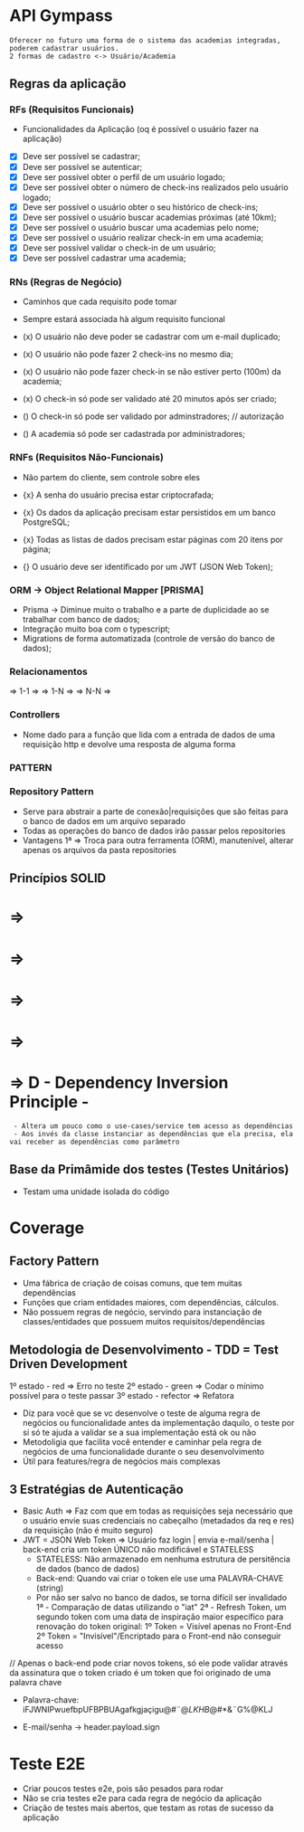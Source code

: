 # API Gympass

####
    Oferecer no futuro uma forma de o sistema das academias integradas, poderem cadastrar usuários.
    2 formas de cadastro <-> Usuário/Academia
####

## Regras da aplicação

### RFs (Requisitos Funcionais)

- Funcionalidades da Aplicação (oq é possível o usuário fazer na aplicação)

- [x] Deve ser possível se cadastrar;
- [x] Deve ser possível se autenticar;
- [x] Deve ser possível obter o perfil de um usuário logado;
- [x] Deve ser possível obter o número de check-ins realizados pelo usuário logado;
- [x] Deve ser possível o usuário obter o seu histórico de check-ins;
- [x] Deve ser possível o usuário buscar academias próximas (até 10km);
- [x] Deve ser possível o usuário buscar uma academias pelo nome;
- [x] Deve ser possível o usuário realizar check-in em uma academia;
- [x] Deve ser possível validar o check-in de um usuário;
- [x] Deve ser possível cadastrar uma academia;

### RNs (Regras de Negócio)

- Caminhos que cada requisito pode tomar
- Sempre estará associada hà algum requisito funcional

- (x) O usuário não deve poder se cadastrar com um e-mail duplicado;
- (x) O usuário não pode fazer 2 check-ins no mesmo dia;
- (x) O usuário não pode fazer check-in se não estiver perto (100m) da academia;
- (x) O check-in só pode ser validado até 20 minutos após ser criado;
- () O check-in só pode ser validado por adminstradores; // autorização
- () A academia só pode ser cadastrada por administradores;

### RNFs (Requisitos Não-Funcionais)

- Não partem do cliente, sem controle sobre eles

- {x} A senha do usuário precisa estar criptocrafada;
- {x} Os dados da aplicação precisam estar persistidos em um banco PostgreSQL;
- {x} Todas as listas de dados precisam estar páginas com 20 itens por página;
- {} O usuário deve ser identificado por um JWT (JSON Web Token);

### ORM -> Object Relational Mapper [PRISMA]

- Prisma -> Diminue muito o trabalho e a parte de duplicidade ao se trabalhar com banco de dados;
- Integração muito boa com o typescript;
- Migrations de forma automatizada (controle de versão do banco de dados);

### Relacionamentos

=> 1-1 =>
=> 1-N =>
=> N-N =>

### Controllers

<!-- app.post('/users', controller) -->

- Nome dado para a função que lida com a entrada de dados de uma requisição http e devolve uma resposta de alguma forma

### PATTERN

### Repository Pattern

- Serve para abstrair a parte de conexão|requisições que são feitas para o banco de dados em  um arquivo separado
- Todas as operações do banco de dados irão passar pelos repositories
- Vantagens
  1ª => Troca para outra ferramenta (ORM), manutenível, alterar apenas os arquivos da pasta repositories

## Princípios SOLID

# =>
# =>
# =>
# =>
# => D - Dependency Inversion Principle -
     - Altera um pouco como o use-cases/service tem acesso as dependências
     - Aos invés da classe instanciar as dependências que ela precisa, ela vai receber as dependências como parâmetro

## Base da Primâmide dos testes (Testes Unitários)

- Testam uma unidade isolada do código

# Coverage

## Factory Pattern

- Uma fábrica de criação de coisas comuns, que tem muitas dependências
- Funções que criam entidades maiores, com dependências, cálculos.
- Não possuem regras de negócio, servindo para instanciação de classes/entidades que possuem muitos requisitos/dependências

## Metodologia de Desenvolvimento - TDD = Test Driven Development

1º estado - red => Erro no teste
2º estado - green => Codar o mínimo possível para o teste passar
3º estado - refector => Refatora

- Diz para você que se vc desenvolve o teste de alguma regra de negócios ou funcionalidade antes da implementação daquilo, o teste por si só te ajuda a validar se a sua implementação está ok ou não
- Metodoligia que facilita você entender e caminhar pela regra de negócios de uma funcionalidade durante o seu desenvolvimento
- Útil para features/regra de negócios mais complexas

## 3 Estratégias de Autenticação

- Basic Auth => Faz com que em todas as requisições seja necessário que o usuário    envie suas credenciais no cabeçalho (metadados da req e res) da requisição (não é muito seguro)
- JWT = JSON Web Token => Usuário faz login | envia e-mail/senha | back-end cria um token ÚNICO não modificável e STATELESS
    - STATELESS: Não armazenado em nenhuma estrutura de persitência de dados (banco de dados)
    - Back-end: Quando vai criar o token ele use uma PALAVRA-CHAVE (string)
    - Por não ser salvo no banco de dados, se torna difícil ser invalidado
    1ª - Comparação de datas utilizando o "iat"
    2ª - Refresh Token, um segundo token com uma data de inspiração maior    específico para renovação do token original:
      1º Token = Visível apenas no Front-End
      2º Token = "Invisível"/Encriptado para o Front-end não conseguir acesso

// Apenas o back-end pode criar novos tokens, só ele pode validar através da assinatura que o token criado é um token que foi originado de uma palavra chave
- Palavra-chave: iFJWNIPwuefbpUFBPBUAgafkgjaçigu@#¨$@LKHB$@#*&¨G%@KLJ

- E-mail/senha -> header.payload.sign

# Teste E2E

- Criar poucos testes e2e, pois são pesados para rodar
- Não se cria testes e2e para cada regra de negócio da aplicação
- Criação de testes mais abertos, que testam as rotas de sucesso da aplicação